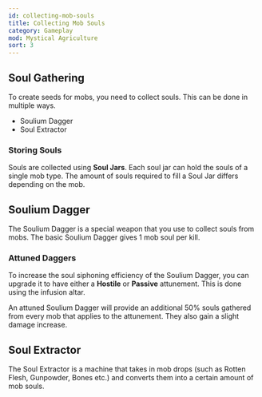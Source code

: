 ```yaml
---
id: collecting-mob-souls
title: Collecting Mob Souls
category: Gameplay
mod: Mystical Agriculture
sort: 3
---
```


## Soul Gathering
To create seeds for mobs, you need to collect souls. This can be done in multiple ways.
- Soulium Dagger
- Soul Extractor

### Storing Souls
Souls are collected using **Soul Jars**. Each soul jar can hold the souls of a single mob type. The amount of souls required to fill a Soul Jar differs depending on the mob. 

## Soulium Dagger
The Soulium Dagger is a special weapon that you use to collect souls from mobs. The basic Soulium Dagger gives 1 mob soul per kill.

### Attuned Daggers
To increase the soul siphoning efficiency of the Soulium Dagger, you can upgrade it to have either a **Hostile** or **Passive** attunement. This is done using the infusion altar.

An attuned Soulium Dagger will provide an additional 50% souls gathered from every mob that applies to the attunement. They also gain a slight damage increase. 

## Soul Extractor
The Soul Extractor is a machine that takes in mob drops (such as Rotten Flesh, Gunpowder, Bones etc.) and converts them into a certain amount of mob souls. 
